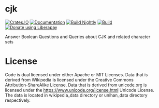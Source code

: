 # cjk

[![Crates.IO](https://img.shields.io/crates/v/cjk.svg)](https://crates.rs/crates/cjk)
[![Documentation](https://img.shields.io/badge/api-rustdoc-blue.svg)](https://docs.rs/cjk/)
[![Build Nightly](https://github.com/andrew-johnson-4/cjk/workflows/BuildNightly/badge.svg)](https://github.com/andrew-johnson-4/cjk)
[![Build](https://github.com/andrew-johnson-4/cjk/workflows/Build/badge.svg)](https://github.com/andrew-johnson-4/cjk)
[![Donate using Liberapay](https://liberapay.com/assets/widgets/donate.svg)](https://liberapay.com/andrew-johnson-4/donate)

Answer Boolean Questions and Queries about CJK and related character sets

# License

Code is dual licensed under either Apache or MIT Licenses. Data that is derived
from Wikipedia is licensed under the Creative Commons Attribution-ShareAlike License.
Data that is derived from unicode.org is licensed under the https://www.unicode.org/license.html
Unicode License. The data is located in wikipedia_data directory or unihan_data directory respectively.
